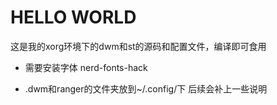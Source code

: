 # HELLO WORLD
这是我的xorg环境下的dwm和st的源码和配置文件，编译即可食用
+ 需要安装字体 nerd-fonts-hack 

+ .dwm和ranger的文件夹放到~/.config/下
后续会补上一些说明

